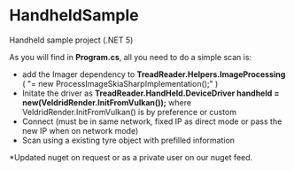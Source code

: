 # HandheldSample
Handheld sample project (.NET 5)

As you will find in **Program.cs**, all you need to do a simple scan is:
 - add the Imager dependency to **TreadReader.Helpers.ImageProcessing** ( "= new ProcessImageSkiaSharpImplementation();" )
 - Initate the driver as **TreadReader.HandHeld.DeviceDriver handheld = new(VeldridRender.InitFromVulkan());** where VeldridRender.InitFromVulkan() is by preference or custom
 - Connect (must be in same network, fixed IP as direct mode or pass the new IP when on network mode)
 - Scan using a existing tyre object with prefilled information
 
 *Updated nuget on request or as a private user on our nuget feed.
